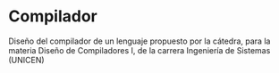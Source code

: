 # Compilador
Diseño del compilador de un lenguaje propuesto por la cátedra, para la materia Diseño de Compiladores I, de la carrera Ingeniería de Sistemas (UNICEN)
